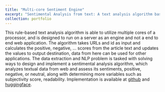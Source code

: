 ```yaml
---
title: "Multi-core Sentiment Engine"
excerpt: "Sentimental Analysis from text: A text analysis algorithm based on ETL approach with multiprocessing for parallel processing of multiple text files<br/><img src=''>"
collection: portfolio
---
```


This rule-based text analysis algorithm is able to utilize multiple cores of a processor, and is designed to run on a server as an engine and not a end to end web application. The algorithm takes URLs and id as input and calculates the positive, negative, ... scores from the article text and updates the values to output destination, data from here can be used for other applications. The data extraction and NLP problem is tasked with solving ways to design and implement a sentimental analysis algorithm, which analyzes textual data from web and assess its sentiments, positive, negative, or neutral, along with determining more variables such as subjectivity score, readability. Implementation is available at [github](https://github.com/suwesh/SmartParkingSystem-with-Machine-learning) and [huggingface](https://huggingface.co/suwesh/Multi-core_SentimentEngine).
